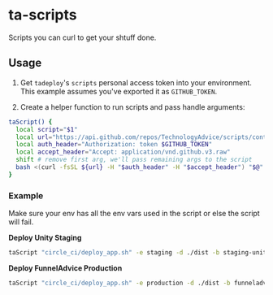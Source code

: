 ta-scripts
==========
Scripts you can curl to get your shtuff done.

## Usage

1. Get `tadeploy`'s `scripts` personal access token into your environment.
   This example assumes you've exported it as `GITHUB_TOKEN`.

1. Create a helper function to run scripts and pass handle arguments:

  ```bash
  taScript() {
    local script="$1"
    local url="https://api.github.com/repos/TechnologyAdvice/scripts/contents/$script"
    local auth_header="Authorization: token $GITHUB_TOKEN"
    local accept_header="Accept: application/vnd.github.v3.raw"
    shift # remove first arg, we'll pass remaining args to the script
    bash <(curl -fsSL ${url} -H "$auth_header" -H "$accept_header") "$@"
  }
  ```

### Example

Make sure your env has all the env vars used in the script or else the script will fail.

**Deploy Unity Staging**

```bash
taScript "circle_ci/deploy_app.sh" -e staging -d ./dist -b staging-unity.taplatform.net
```

**Deploy FunnelAdvice Production**

```bash
taScript "circle_ci/deploy_app.sh" -e production -d ./dist -b funneladvice.taplatform.net
```
